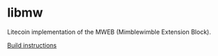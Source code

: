 # libmw

Litecoin implementation of the MWEB (Mimblewimble Extension Block). 

[Build instructions](doc/build.md)
